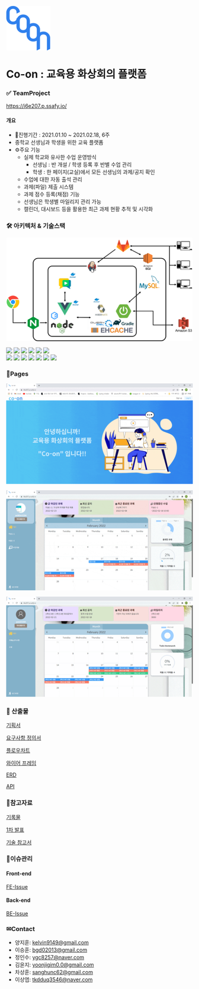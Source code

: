 ![apple-icon-120x120](\images\apple-icon-120x120.png)

# Co-on : 교육용 화상회의 플랫폼

### ✅ TeamProject

https://i6e207.p.ssafy.io/

#### 개요

- 📆진행기간 : 2021.01.10 ~ 2021.02.18, 6주
- 중학교 선생님과 학생을 위한 교육 플랫폼
- ⚙주요 기능
  - 실제 학교와 유사한 수업 운영방식
    - 선생님 : 반 개설 / 학생 등록 후 반별 수업 관리
    - 학생 : 한 페이지(교실)에서 모든 선생님의 과제/공지 확인
  - 수업에 대한 자동 출석 관리
  - 과제(파일) 제출 시스템
  - 과제 점수 등록(채점) 기능
  - 선생님은 학생별 마일리지 관리 가능
  - 캘린더, 대시보드 등을 활용한 최근 과제 현황 추적 및 시각화

### 🛠 아키텍처 & 기술스택

![arc](\images\arc.png)

<img src="https://img.shields.io/badge/vue-4FC08D?style=for-the-badge&logo=vue.js&logoColor=white">
<img src="https://img.shields.io/badge/node.js-339933?style=for-the-badge&logo=Node.js&logoColor=white">
<img src="https://img.shields.io/badge/npm-CB3837?style=for-the-badge&logo=npm&logoColor=white">
<img src="https://img.shields.io/badge/IntelliJ-000000?style=for-the-badge&logo=IntelliJ&logoColor=white">
<img src="https://img.shields.io/badge/spring-6DB33F?style=for-the-badge&logo=spring&logoColor=white">
<img src="https://img.shields.io/badge/java-007396?style=for-the-badge&logo=java&logoColor=white">
<br/>
<img src="https://img.shields.io/badge/nginx-009639?style=for-the-badge&logo=nginx&logoColor=white">
<img src="https://img.shields.io/badge/apache tomcat-F8DC75?style=for-the-badge&logo=apachetomcat&logoColor=white">
<img src="https://img.shields.io/badge/mysql-4479A1?style=for-the-badge&logo=mysql&logoColor=white">
<img src="https://img.shields.io/badge/gitlab-181717?style=for-the-badge&logo=gitlab&logoColor=white">
<img src="https://img.shields.io/badge/amazonaws-232F3E?style=for-the-badge&logo=amazonaws&logoColor=white">
<img src="https://img.shields.io/badge/Jira-0052CC?style=for-the-badge&logo=Jira&logoColor=white">
<img src="https://img.shields.io/badge/Jenkins-D24939?style=for-the-badge&logo=Jenkins&logoColor=white">
<br/>

### 📄Pages

![d959c9d095fd8f02](\images\d959c9d095fd8f02.gif)

![8d650b108510f1d7](\images\8d650b108510f1d7.gif)

![d1b099b94ec9b3ef](\images\d1b099b94ec9b3ef.gif)

### 📝 산출물

[기획서](https://www.notion.so/85de967ca42241c8bf378ad99bfb9362)

[요구사항 정의서](https://www.notion.so/fa56eed887d64c99abf27acd7ffb826d)

[플로우차트](https://www.notion.so/81897471a4e543c586614851936c2db9)

[와이어 프레임](https://www.notion.so/06de41462d5b42dfb9c960a6b83c01d1)

[ERD](https://www.notion.so/ERD-e3fe1de186984fb7948501e0d1a1b119)

[API](https://www.notion.so/API-a04d965be11f494296a059aa155afdcd)

### 📌참고자료

[기록물](https://www.notion.so/363584496eb94fdb86c663fba3a53a37)

[1차 발표](https://www.notion.so/1-88f3f21255524512b557ef38fa9b5bef)

[기술 참고서](https://www.notion.so/6e5074d34bb442d08df551bbd92a33b6)

### 🔧이슈관리

#### Front-end

[FE-Issue](https://www.notion.so/FE-Issue-1781ff91aaa64a7885a265e7ca16ad4f)

#### Back-end

[BE-Issue](https://www.notion.so/BE-Issue-0efa094ad620430dae9724a768a40ad9)

### ✉Contact

- 양지훈: kelvin9149@gmail.com
- 이승훈: bgd02013@gmail.com
- 정인수: ygc8257@naver.com
- 김윤지: yoonjigim0.0@gmail.com
- 차상훈: sanghunc62@gmail.com
- 이상엽: tkdduq3546@naver.com

## 
